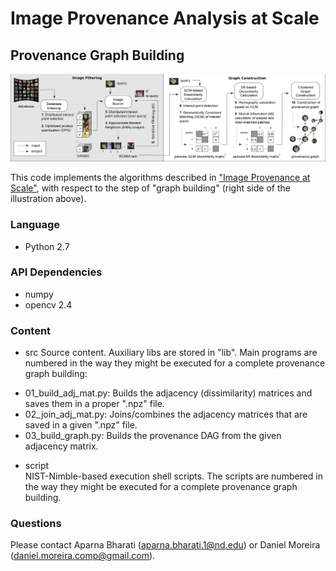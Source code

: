 # Image Provenance Analysis at Scale
## Provenance Graph Building
![The full image provenance pipeline](figure1.png?raw=true "Figure1")

This code implements the algorithms described in ["Image Provenance at Scale"](https://arxiv.org/abs/1801.06510), with respect to the step of "graph building" (right side of the illustration above).

### Language
* Python 2.7

### API Dependencies
* numpy
* opencv 2.4

### Content
* src
Source content.
Auxiliary libs are stored in "lib".
Main programs are numbered in the way they might be executed for a complete provenance graph building:
- 01_build_adj_mat.py: Builds the adjacency (dissimilarity) matrices and saves them in a proper ".npz" file.
- 02_join_adj_mat.py: Joins/combines the adjacency matrices that are saved in a given ".npz" file.
- 03_build_graph.py: Builds the provenance DAG from the given adjacency matrix.
  
* script  
NIST-Nimble-based execution shell scripts.
The scripts are numbered in the way they might be executed for a complete provenance graph building.

### Questions
Please contact Aparna Bharati (aparna.bharati.1@nd.edu) or Daniel Moreira (daniel.moreira.comp@gmail.com).
